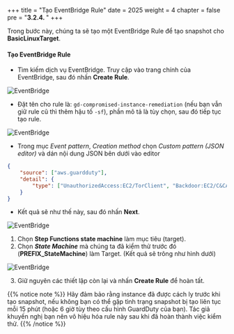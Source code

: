 +++
title = "Tạo EventBridge Rule"
date = 2025
weight = 4
chapter = false
pre = "<b>3.2.4. </b>"
+++

Trong bước này, chúng ta sẽ tạo một EventBridge Rule để tạo snapshot cho **BasicLinuxTarget**.

<!-- #### **Tạo EventBridge Rule**: -->

#### Tạo EventBridge Rule
- Tìm kiếm dịch vụ EventBridge. Truy cập vào trang chính của EventBridge, sau đó nhấn **Create Rule**.

![EventBridge](/images/3/3.1/3.1.4/Create_rule.png?width=90pc)

- Đặt tên cho rule là: `gd-compromised-instance-remediation` (nếu bạn vẫn giữ rule cũ thì thêm hậu tố `-sf`), phần mô tả là tùy chọn, sau đó tiếp tục tạo rule.

![EventBridge](/images/3/3.1/3.1.4/Create_rule_naming.png?width=90pc)

- Trong mục _Event pattern_, _Creation method_ chọn _Custom pattern (JSON editor)_ và dán nội dung JSON bên dưới vào editor
```json
{
    "source": ["aws.guardduty"],
    "detail": {
        "type": ["UnauthorizedAccess:EC2/TorClient", "Backdoor:EC2/C&CActivity.B!DNS", "Trojan:EC2/DNSDataExfiltration", "CryptoCurrency:EC2/BitcoinTool.B", "CryptoCurrency:EC2/BitcoinTool.B!DNS"]
    }
}
```
- Kết quả sẽ như thế này, sau đó nhấn **Next**.

![EventBridge](/images/3/3.1/3.1.4/Create_rule_event_pattern.png?width=90pc)

1. Chọn **Step Functions state machine** làm mục tiêu (target).
2. Chọn _**State Machine**_ mà chúng ta đã kiểm thử trước đó (**PREFIX_StateMachine**) làm Target. (Kết quả sẽ trông như hình dưới)

![EventBridge](/images/3/3.2/3.2.4/Create_rule_target.png?width=90pc)

3. Giữ nguyên các thiết lập còn lại và nhấn **Create Rule** để hoàn tất.

{{% notice note %}}
Hãy đảm bảo rằng instance đã được cách ly trước khi tạo snapshot, nếu không bạn có thể gặp tình trạng snapshot bị tạo liên tục mỗi 15 phút 
(hoặc 6 giờ tùy theo cấu hình GuardDuty của bạn). Tác giả khuyến nghị bạn nên vô hiệu hóa rule này sau khi đã hoàn thành việc kiểm thử.
{{% /notice %}}

